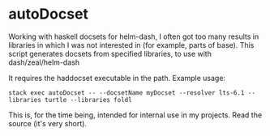 # autoDocset
Working with haskell docsets for helm-dash, I often got too many results in libraries in which I was not interested in (for example, parts of base).
This script generates docsets from specified libraries, to use with dash/zeal/helm-dash

It requires the haddocset executable in the path. Example usage:

    stack exec autoDocset -- --docsetName myDocset --resolver lts-6.1 --libraries turtle --libraries foldl

This is, for the time being, intended for internal use in my projects. Read the source (it's very short).